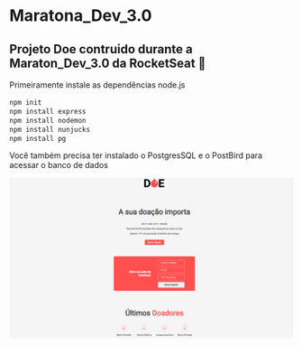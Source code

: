 # Maratona_Dev_3.0
## Projeto Doe contruido durante a Maraton_Dev_3.0 da RocketSeat :rocket:
Primeiramente instale as dependências node.js
```
npm init
npm install express
npm install nodemon
npm install nunjucks
npm install pg
```
Você também precisa ter instalado o PostgresSQL e o PostBird para acessar o banco de dados

![dashboard](https://github.com/PedroPadilhaPortella/Maratona_Dev_3.0/blob/master/dashboard.PNG)
